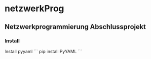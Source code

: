 # netzwerkProg
<h2> Netzwerkprogrammierung Abschlussprojekt </h2>
<h3> Install </h3>
Install pyyaml
```
pip install PyYAML
```

